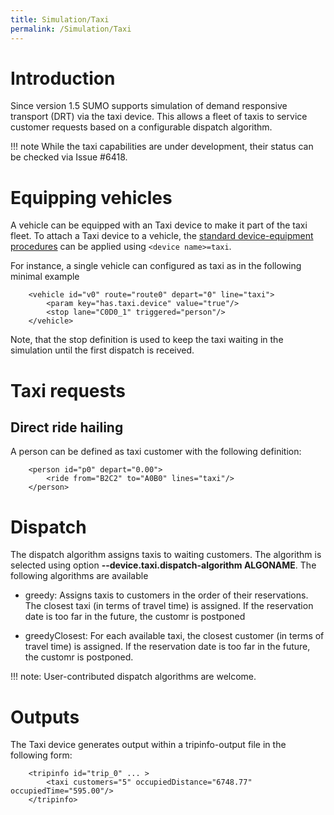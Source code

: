 ```yaml
---
title: Simulation/Taxi
permalink: /Simulation/Taxi
---
```

# Introduction
Since version 1.5 SUMO supports simulation of demand responsive transport (DRT)
via the taxi device. This allows a fleet of taxis to service customer requests
based on a configurable dispatch algorithm.

!!! note
    While the taxi capabilities are under development, their status can be checked via Issue #6418.

# Equipping vehicles
A vehicle can be equipped with an Taxi device to make it part of the taxi fleet.
To attach a Taxi device to a vehicle, the [standard device-equipment
procedures](../Definition_of_Vehicles,_Vehicle_Types,_and_Routes.md#devices) can be applied using `<device name>=taxi`.

For instance, a single vehicle can configured as taxi as in the following minimal example

```
    <vehicle id="v0" route="route0" depart="0" line="taxi">
        <param key="has.taxi.device" value="true"/>
        <stop lane="C0D0_1" triggered="person"/>
    </vehicle>
```

Note, that the stop definition is used to keep the taxi waiting in the
simulation until the first dispatch is received.

# Taxi requests

## Direct ride hailing
A person can be defined as taxi customer with the following definition:

```
    <person id="p0" depart="0.00">
        <ride from="B2C2" to="A0B0" lines="taxi"/>
    </person>
```

# Dispatch
The dispatch algorithm assigns taxis to waiting customers. The algorithm is
selected using option **--device.taxi.dispatch-algorithm ALGONAME**. The following
algorithms are available
- greedy: Assigns taxis to customers in the order of their reservations. The
  closest taxi (in terms of travel time) is assigned. If the reservation date is
  too far in the future, the customr is postponed

- greedyClosest: For each available taxi, the closest customer (in terms of
  travel time) is assigned. If the reservation date is too far in the future,
  the customr is postponed.

!!! note:
    User-contributed dispatch algorithms are welcome.

# Outputs

The Taxi device generates output within a tripinfo-output file in the following
form:

```
    <tripinfo id="trip_0" ... >
        <taxi customers="5" occupiedDistance="6748.77" occupiedTime="595.00"/>
    </tripinfo>
```

